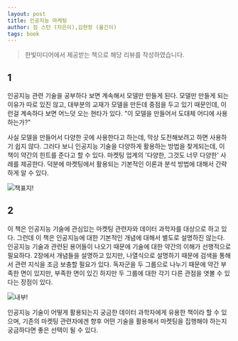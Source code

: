 ```yaml
---
layout: post
title: 인공지능 마케팅
author: 짐 스턴 (지은이),김현정 (옮긴이)
tags: book
---
```


> 한빛미디어에서 제공받는 책으로 해당 리뷰를 작성하였습니다.

## 1

인공지능 관련 기술을 공부하다 보면 계속해서 모델만 만들게 된다. 모델만 만들게 되는 이유가 따로 있진 않고, 대부분의 교재가 모델을 만든데 중점을 두고 있기 때문인데, 이런걸 계속하다 보면 어느덧 오는 현타가 있다. "이 모델을 만들어서 도대체 어디에 사용하는가?"

사실 모델을 만들어서 다양한 곳에 사용한다고 하는데, 막상 도전해보려고 하면 사용하기 쉽지 않다. 그러다 보니 인공지능 기술을 다양하게 활용하는 방법을 찾게되는데, 이 책이 약간의 힌트를 준다고 할 수 있다. 마켓팅 업계의 '다양한, 그것도 너무 다양한' 사례를 제공한다. 덕분에 마켓팅에서 활용되는 기본적인 이론과 분석 방법에 대해서 간략하게 알 수 있다.

![책표지!]({{site.baseurl}}/images/20200725/01.jpg)

## 2

이 책은 인공지능 기술에 관심있는 마켓팅 관련자와 데이터 과학자를 대상으로 하고 있다. 그런데 이 책은 인공지능에 대한 기본적인 개념에 대해서 별도로 설명하진 않는다. 인공지능 기술과 관련된 용어들이 나오기 때문에 기술에 대한 약간의 이해가 선행적으로 필요하다. 2장에서 개념들을 설명하고 있지만, 나열식으로 설명하기 때문에 검색을 통해서 관련 지식을 조금 보충할 필요가 있다. 독자군을 두 그룹으로 나누기 때문에 약간 부족한 면이 있지만, 부족한 면이 있긴 하지만 두 그룹에 대한 각기 다른 관점을 엿볼 수 있다는 장점이 있다. 

![내부!]({{site.baseurl}}/images/20200725/02.jpg)

인공지능 기술이 어떻게 활용되는지 궁금한 데이터 과학자에게 유용한 책이라 할 수 있으며, 기존의 마켓팅 관련자에겐 향후 어떤 기술을 활용해서 마켓팅을 집행해야 하는지 궁금하다면 좋은 선택이 될 수 있다. 
